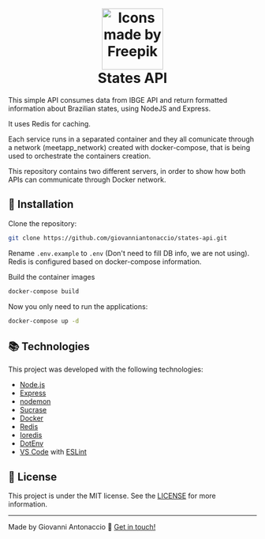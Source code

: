 <h1 align="center">
    <img alt="Icons made by Freepik" src="https://image.flaticon.com/icons/svg/688/688444.svg" height="124" width="124">
    <br>
    States API
</h1>

This simple API consumes data from IBGE API and return formatted information about Brazilian states, using NodeJS and Express.

It uses Redis for caching. 

Each service runs in a separated container and they all comunicate through a network (meetapp_network) created with docker-compose, that is being used to orchestrate the containers creation.

This repository contains two different servers, in order to show how both APIs can communicate through Docker network.

## :rocket: Installation

Clone the repository:

```bash
git clone https://github.com/giovanniantonaccio/states-api.git
```

Rename `.env.example` to `.env` (Don't need to fill DB info, we are not using). Redis is configured based on docker-compose information.

Build the container images

```bash
docker-compose build
```

Now you only need to run the applications:

```bash
docker-compose up -d
```

## :books: Technologies

This project was developed with the following technologies:

- [Node.js](https://nodejs.org/)
- [Express](https://expressjs.com/)
- [nodemon](https://nodemon.io/)
- [Sucrase](https://github.com/alangpierce/sucrase)
- [Docker](https://www.docker.com/docker-community)
- [Redis](https://redis.io/)
- [Ioredis](https://github.com/luin/ioredis)
- [DotEnv](https://www.npmjs.com/package/dotenv)
- [VS Code](https://code.visualstudio.com/) with [ESLint](https://marketplace.visualstudio.com/items?itemName=dbaeumer.vscode-eslint)

## :memo: License

This project is under the MIT license. See the [LICENSE](https://github.com/giovanniantonaccio/states-api/blob/master/LICENSE) for more information.

---

Made by Giovanni Antonaccio :wave: [Get in touch!](https://www.linkedin.com/in/giovanniantonaccio/)
